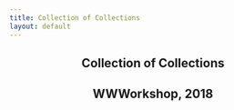 ```yaml
---
title: Collection of Collections
layout: default
---
```


<article>
  <header class="vh-50 dt w-100">
    <div class="dtc v-mid cover">
      <h1 class="f1 measure mb0 normal">Collection of Collections</h1>
      <h2 class="f2 mt2 normal">WWWorkshop, 2018</h2>
    </div>
  </header>
</article>
